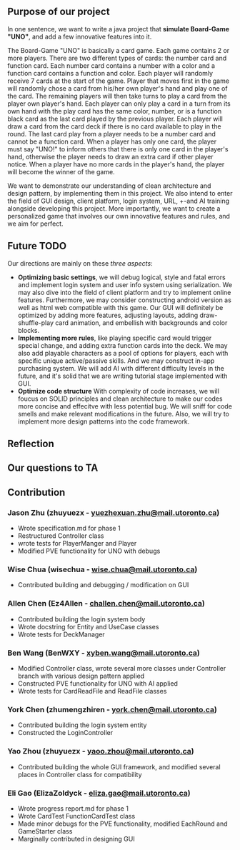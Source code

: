 ## Purpose of our project
In one sentence, we want to write a java project that **simulate Board-Game "UNO"**, and add a few innovative features into it.

The Board-Game "UNO" is basically a card game. Each game contains 2 or more players. There are two different types of cards: the number card and function card. Each number card contains a number with a color and a function card contains a function and color. Each player will randomly receive 7 cards at the start of the game. Player that moves first in the game will randomly chose a card from his/her own player's hand and play one of the card. The remaining players will then take turns to play a card from the player own player's hand. Each player can only play a card in a turn from its own hand with the play card has the same color, number, or is a function black card as the last card played by the previous player. Each player will draw a card from the card deck if there is no card available to play in the round. The last card play from a player needs to be a number card and cannot be a function card. When a player has only one card, the player must say "UNO!" to inform others that there is only one card in the player's hand, otherwise the player needs to draw an extra card if other player notice. When a player have no more cards in the player's hand, the player will become the winner of the game.

We want to demonstrate our understanding of clean architecture and design pattern, by implementing them in this project. We also intend to enter the field of GUI design, client platform, login system, URL,
+-and AI training alongside developing this project. More importantly, we want to create a personalized game that involves our own innovative features and rules, and we aim for perfect.

## Future TODO

Our directions are mainly on these *three aspects*:
* **Optimizing basic settings**, we will debug logical, style and fatal errors and implement login system and user info system using serialization. We may also dive into the field of client platform and try to implement online features. Furthermore, we may consider constructing android version as well as html web compatible with this game. Our GUI will definitely be optimized by adding more features, adjusting layouts, adding draw-shuffle-play card animation, and embellish with backgrounds and color blocks.
* **Implementing more rules**, like playing specific card would trigger special change, and adding extra function cards into the deck. We may also add playable characters as a pool of options for players, each with specific unique active/passive skills. And we may construct in-app purchasing system. We will add AI with different difficulty levels in the future, and it's solid that we are writing tutorial stage implemented with GUI.
* **Optimize code structure** With complexity of code increases, we will foucus on SOLID principles and clean architecture to make our codes more concise and effecitve with less potential bug. We will sniff for code smells and make relevant modifications in the future. Also, we will try to implement more design patterns into the code framework. 

## Reflection

## Our questions to TA

## Contribution

### Jason Zhu (zhuyuezx - yuezhexuan.zhu@mail.utoronto.ca)
* Wrote specification.md for phase 1
* Restructured Controller class
* wrote tests for PlayerManger and Player
* Modified PVE functionality for UNO with debugs

### Wise Chua (wisechua - wise.chua@mail.utoronto.ca)
* Contributed building and debugging / modification on GUI

### Allen Chen (Ez4Allen - challen.chen@mail.utoronto.ca)
* Contributed building the login system body
* Wrote docstring for Entity and UseCase classes
* Wrote tests for DeckManager

### Ben Wang (BenWXY - xyben.wang@mail.utoronto.ca)
* Modified Controller class, wrote several more classes under Controller branch with various design pattern applied
* Constructed PVE functionality for UNO with AI applied
* Wrote tests for CardReadFile and ReadFile classes

### York Chen (zhumengzhiren - york.chen@mail.utoronto.ca)
* Contributed building the login system entity
* Constructed the LoginController

### Yao Zhou (zhuyuezx - yaoo.zhou@mail.utoronto.ca)
* Contributed building the whole GUI framework, and modified several places in Controller class for compatibility

### Eli Gao (ElizaZoldyck - eliza.gao@mail.utoronto.ca)
* Wrote progress report.md for phase 1
* Wrote CardTest FunctionCardTest class
* Made minor debugs for the PVE functionality, modified EachRound and GameStarter class
* Marginally contributed in designing GUI